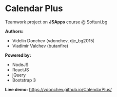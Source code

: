 **Calendar Plus**
=
Teamwork project on **JSApps** course @ Softuni.bg

**Authors:** 
* Videlin Donchev (vdonchev, djc_bg2015)
* Vladimir Valchev (butanfire)

**Powered by:**
* NodeJS
* ReactJS
* jQuery
* Bootstrap 3

**Live demo:** https://vdonchev.github.io/CalendarPlus/